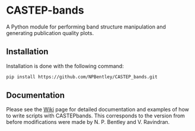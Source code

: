 # CASTEP-bands
A Python module for performing band structure manipulation and generating publication quality plots.

## Installation

Installation is done with the following command:

```bash
pip install https://github.com/NPBentley/CASTEP_bands.git
```

## Documentation
Please see the [Wiki](https://github.com/zachary-hawk/CASTEP_bands/wiki) page for detailed documentation and examples of how to write scripts with CASTEPbands.
This corresponds to the version from before modifications were made by N. P. Bentley and V. Ravindran.